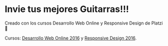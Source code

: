 # Invie tus mejores Guitarras!!!

Creado con los cursos Desarrollo Web Online y Responsive Design de Platzi :green_heart:

Cursos: [Desarrollo Web Online 2016](https://platzi.com/clases/html5-css3-2016/) y [Responsive Design 2016](https://platzi.com/clases/responsive-design-2016/).
